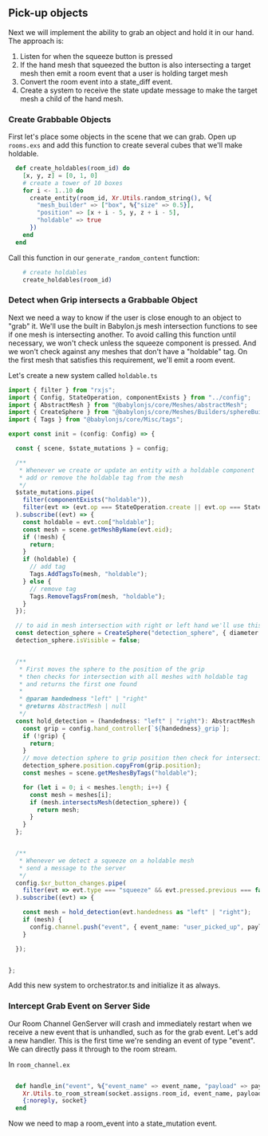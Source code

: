 ## Pick-up objects

Next we will implement the ability to grab an object and hold it in our hand.  The approach is:

1. Listen for when the squeeze button is pressed
2. If the hand mesh that squeezed the button is also intersecting a target mesh then emit a room event that a user is holding target mesh
3. Convert the room event into a state_diff event.
4. Create a system to receive the state update message to make the target mesh a child of the hand mesh.

### Create Grabbable Objects

First let's place some objects in the scene that we can grab.  Open up `rooms.exs` and add this function to create several cubes that we'll make holdable.

```elixir
  def create_holdables(room_id) do
    [x, y, z] = [0, 1, 0]
    # create a tower of 10 boxes
    for i <- 1..10 do
      create_entity(room_id, Xr.Utils.random_string(), %{
        "mesh_builder" => ["box", %{"size" => 0.5}],
        "position" => [x + i - 5, y, z + i - 5],
        "holdable" => true
      })
    end
  end
```

Call this function in our `generate_random_content` function:

```elixir
    # create holdables
    create_holdables(room_id)
```

### Detect when Grip intersects a Grabbable Object

Next we need a way to know if the user is close enough to an object to "grab" it.  We'll use the built in Babylon.js mesh intersection functions to see if one mesh is intersecting another.  To avoid calling this function until necessary, we won't check unless the squeeze component is pressed.  And we won't check against any meshes that don't have a "holdable" tag.  On the first mesh that satisfies this requirement, we'll emit a room event.

Let's create a new system called `holdable.ts`

```typescript
import { filter } from "rxjs";
import { Config, StateOperation, componentExists } from "../config";
import { AbstractMesh } from "@babylonjs/core/Meshes/abstractMesh";
import { CreateSphere } from "@babylonjs/core/Meshes/Builders/sphereBuilder";
import { Tags } from "@babylonjs/core/Misc/tags";

export const init = (config: Config) => {

  const { scene, $state_mutations } = config;

  /**
   * Whenever we create or update an entity with a holdable component
   * add or remove the holdable tag from the mesh
   */
  $state_mutations.pipe(
    filter(componentExists("holdable")),
    filter(evt => (evt.op === StateOperation.create || evt.op === StateOperation.update)),
  ).subscribe((evt) => {
    const holdable = evt.com["holdable"];
    const mesh = scene.getMeshByName(evt.eid);
    if (!mesh) {
      return;
    }
    if (holdable) {
      // add tag
      Tags.AddTagsTo(mesh, "holdable");
    } else {
      // remove tag
      Tags.RemoveTagsFrom(mesh, "holdable");
    }
  });

  // to aid in mesh intersection with right or left hand we'll use this large-ish sphere
  const detection_sphere = CreateSphere("detection_sphere", { diameter: 0.4, segments: 16 }, scene);
  detection_sphere.isVisible = false;


  /**
   * First moves the sphere to the position of the grip
   * then checks for intersection with all meshes with holdable tag
   * and returns the first one found
   * 
   * @param handedness "left" | "right"
   * @returns AbstractMesh | null
   */
  const hold_detection = (handedness: "left" | "right"): AbstractMesh | null => {
    const grip = config.hand_controller[`${handedness}_grip`];
    if (!grip) {
      return;
    }
    // move detection sphere to grip position then check for intersection with all meshes with holdable tag
    detection_sphere.position.copyFrom(grip.position);
    const meshes = scene.getMeshesByTags("holdable");

    for (let i = 0; i < meshes.length; i++) {
      const mesh = meshes[i];
      if (mesh.intersectsMesh(detection_sphere)) {
        return mesh;
      }
    }
  };


  /**
   * Whenever we detect a squeeze on a holdable mesh
   * send a message to the server
   */
  config.$xr_button_changes.pipe(
    filter(evt => evt.type === "squeeze" && evt.pressed.previous === false && evt.pressed.current === true),
  ).subscribe((evt) => {

    const mesh = hold_detection(evt.handedness as "left" | "right");
    if (mesh) {
      config.channel.push("event", { event_name: "user_picked_up", payload: { target_id: mesh.name, user_id: config.user_id, hand: evt.handedness } });
    }

  });


};
```

Add this new system to orchestrator.ts and initialize it as always.

### Intercept Grab Event on Server Side

Our Room Channel GenServer will crash and immediately restart when we receive a new event that is unhandled, such as for the grab event.  Let's add a new handler.  This is the first time we're sending an event of type "event".  We can directly pass it through to the room stream.

In `room_channel.ex`

```elixir

  def handle_in("event", %{"event_name" => event_name, "payload" => payload}, socket) do
    Xr.Utils.to_room_stream(socket.assigns.room_id, event_name, payload)
    {:noreply, socket}
  end
```

Now we need to map a room_event into a state_mutation event.